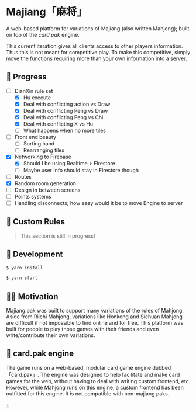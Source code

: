 # Majiang「麻将」

A web-based platform for variations of Majiang (also written Mahjong); built on top of the _card.pak_ engine.

This current iteration gives all clients access to other players information. Thus this is not meant for competitive play. To make this competitive, simply move the functions requiring more than your own information into a server.

## 🐣 Progress

- [ ] DianXin rule set
  - [x] Hu execute
  - [x] Deal with conflicting action vs Draw
  - [x] Deal with conflicting Peng vs Draw
  - [x] Deal with conflicting Peng vs Chi
  - [x] Deal with conflicting X vs Hu
  - [ ] What happens when no more tiles
- [ ] Front end beauty
  - [ ] Sorting hand
  - [ ] Rearranging tiles
- [x] Networking to Firebase
  - [x] Should I be using Realtime > Firestore
  - [ ] Maybe user info should stay in Firestore though
- [ ] Routes
- [x] Random room generation
- [ ] Design in between screens
- [ ] Points systems
- [ ] Handling disconnects; how easy would it be to move Engine to server

## 🎒 Custom Rules

> This section is still in progress!

## 🔨 Development

```sh
$ yarn install
```

```sh
$ yarn start
```

## 💪🏼 Motivation

Majiang.pak was built to support many variations of the rules of Mahjong. Aside from Riichi Mahjong, variations like Honkong and Sichuan Mahjong are difficult if not impossible to find online and for free. This platform was built for people to play those games with their friends and even write/contribute their own variations.

## 🎠 card.pak engine

The game runs on a web-based, modular card game engine dubbed 「card.pak」. The engine was designed to help facilitate and make card games for the web, without having to deal with writing custom frontend, etc. However, while Mahjong runs on this engine, a custom frontend has been outfitted for this engine. It is not compatible with non-majiang paks.

🀄
